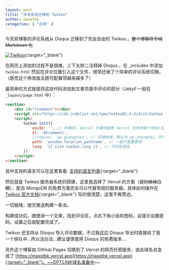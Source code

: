 ```yaml
---
layout: post
title: "评论系统迁移到 Twikoo"
author: maxelbk
categories: [ "日常" ]
---
```


今天将博客的评论系统从 Disqus 迁移到了完全自由的 Twikoo 。~~整个博客终于纯 Markdown 化~~

[![Twikoo](https://raw.githubusercontent.com/imaegoo/twikoo/dev/docs/static/logo.png)](https://twikoo.js.org/){:target="_blank"}

在网页上添加的过程不是很难，三下五除二注释掉 Disqus ，在 _includes 中添加 `twikoo.html` 然后在评论位置引入这个文件，顺带还做了个简单的评论系统切换。（感觉这个修改版主题可配置项越来越多了）

最简单的方式就是将这段代码添加到文章页面中评论的部分<!--MORE-->（Jekyll 一般在 `_layout/page.html` 中）：

```html
<section>
    <div id="tcomment"></div>
    <script src="https://cdn.jsdelivr.net/npm/twikoo@1.4.4/dist/twikoo.all.min.js"></script>
    <script>
        twikoo.init({
            envId: '', // 环境ID，Vercel 方案中就是 Vercel 给你的那个地址(包括开头的https)
            el: '#tcomment',
            //region: 'ap-guangzhou', // 环境地域，默认为 ap-shanghai，环境地域不是上海需传此参数
            path: 'window.location.pathname', // 一般不需要更改
            lang: '{{ site.twikoo.lang }}', // 评论区语言
        })
    </script>
</section>
```

其中支持的语言可以在这里查看: [支持的语言列表](https://github.com/imaegoo/twikoo/blob/dev/src/js/utils/i18n/index.js){:target="_blank"}

然后就是 Twikoo 服务器系统的搭建，这里我选择了 Vercel 的方案（~~是的继续白嫖~~），配合 MongoDB 的免费方案完全可以代替常规的服务器。具体如何操作在 [Twikoo 官方文档](https://twikoo.js.org/quick-start.html#vercel-%E9%83%A8%E7%BD%B2){:target="_blank"} 写的很清楚，这里不再赘述。

一切就绪，提交推送构建一条龙。

构建成功后，随便进一个文章，找到评论区，点右下角小齿轮图标，会提示设置密码，设置之后就配置完成了。

Twikoo 还支持从 Disqus 导入评论数据，不过我这边 Disqus 导出时直接给了我一个排队中...所以没办法...建议谨慎使用 Disqus 的免费版本...

另外这个博客由 GitHub Pages 切换到了 Vercel 的网页托管服务，由此域名也变成了 [https://maxelbk.vercel.app](https://maxelbk.vercel.app){:target="_blank"}。~~DP7.LINK域名准备中~~
